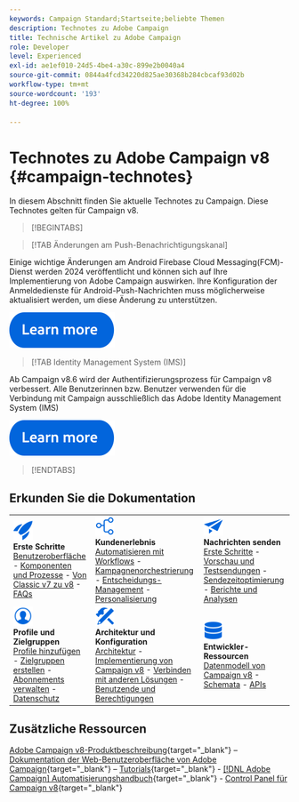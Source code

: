 ```yaml
---
keywords: Campaign Standard;Startseite;beliebte Themen
description: Technotes zu Adobe Campaign
title: Technische Artikel zu Adobe Campaign
role: Developer
level: Experienced
exl-id: ae1ef010-24d5-4be4-a30c-899e2b0040a4
source-git-commit: 0844a4fcd34220d825ae30368b284cbcaf93d02b
workflow-type: tm+mt
source-wordcount: '193'
ht-degree: 100%

---
```


# Technotes zu Adobe Campaign v8 {#campaign-technotes}

In diesem Abschnitt finden Sie aktuelle Technotes zu Campaign. Diese Technotes gelten für Campaign v8.

>[!BEGINTABS]

>[!TAB Änderungen am Push-Benachrichtigungskanal]

Einige wichtige Änderungen am Android Firebase Cloud Messaging(FCM)-Dienst werden 2024 veröffentlicht und können sich auf Ihre Implementierung von Adobe Campaign auswirken. Ihre Konfiguration der Anmeldedienste für Android-Push-Nachrichten muss möglicherweise aktualisiert werden, um diese Änderung zu unterstützen.


[![Bild](../v8//assets/do-not-localize/learn-more-button.svg)](upgrades/push-technote.md)


>[!TAB Identity Management System (IMS)]

Ab Campaign v8.6 wird der Authentifizierungsprozess für Campaign v8 verbessert. Alle Benutzerinnen bzw. Benutzer verwenden für die Verbindung mit Campaign ausschließlich das Adobe Identity Management System (IMS)

[![Bild](../v8/assets/do-not-localize/learn-more-button.svg)](upgrades/migrate-users-to-ims.md)

>[!ENDTABS]

## Erkunden Sie die Dokumentation

<table style="table-layout:auto">
  <tr style="border: 0;">
    <td>
      <img src="../v8/assets/do-not-localize/icon-start.svg" width="35px">
    <br/>
      <strong>Erste Schritte</strong><br/><a href="../v8/start/campaign-ui.md">Benutzeroberfläche</a> - <a href="../v8/start/ac-components.md">Komponenten und Prozesse</a> - <a href="../v8/start/v7-to-v8.md">Von Classic v7 zu v8</a> - <a href="../v8/start/campaign-faq.md">FAQs</a>
    </td>
    <td>
      <img src="../v8/assets/do-not-localize/icon-experience.svg" width="35px">
    <br/>
      <strong>Kundenerlebnis</strong><br/><a href="../automation/workflow/about-workflows.md" target="_blank">Automatisieren mit Workflows</a> - <a href="../automation/campaigns/set-up-campaigns.md" target="_blank">Kampagnenorchestrierung</a> - <a href="../v8/interaction/interaction.md">Entscheidungs-Management</a> - <a href="../v8/send/personalize.md">Personalisierung</a>
    </td>
    <td>
      <img src="../v8/assets/do-not-localize/icon-send.svg" width="35px">
    <br/>
      <strong>Nachrichten senden</strong><br/><a href="../v8/start/create-message.md">Erste Schritte</a> - <a href="../v8/send/preview-and-proof.md">Vorschau und Testsendungen</a> - <a href="../v8/send/predictive.md">Sendezeitoptimierung</a> - <a href="../v8/reporting/gs-reporting.md">Berichte und Analysen</a>
    </td>
  </tr>
  <tr style="border: 0;">
    <td>
      <img src="../v8/assets/do-not-localize/icon_profile-audience.svg" width="35px">
    <br/>
      <strong>Profile und Zielgruppen</strong><br/><a href="../v8/audiences/create-profiles.md">Profile hinzufügen</a> - <a href="../v8/audiences/create-audiences.md">Zielgruppen erstellen</a> - <a href="../v8/start/subscriptions.md">Abonnements verwalten</a> - <a href="../v8/start/privacy.md">Datenschutz</a>
    </td>
    <td>
      <img src="../v8/assets/do-not-localize/icon-configure.svg" width="35px">
    <br/>
      <strong>Architektur und Konfiguration</strong><br/><a href="../v8/architecture/architecture.md">Architektur</a> - <a href="../v8/start/implement.md">Implementierung von Campaign v8</a> - <a href="../v8/connect/integration.md">Verbinden mit anderen Lösungen</a> - <a href="../v8/start/gs-permissions.md">Benutzende und Berechtigungen</a>
    </td>
    <td>
      <img src="../v8/assets/do-not-localize/icon-dev.svg" width="35px">
    <br/>
      <strong>Entwickler-Ressourcen</strong><br/><a href="../v8/dev/datamodel.md">Datenmodell von Campaign v8</a> - <a href="../v8/dev/schemas.md">Schemata</a> - <a href="../v8/dev/api.md">APIs</a>
    </td>
  </tr>
</table>

## Zusätzliche Ressourcen

[Adobe Campaign v8-Produktbeschreibung](https://helpx.adobe.com/de/legal/product-descriptions/adobe-campaign-managed-cloud-services.html){target="_blank"} – [Dokumentation der Web-Benutzeroberfläche von Adobe Campaign](https://experienceleague.adobe.com/docs/campaign-web/v8/campaign-web-home.html?lang=de){target="_blank"} – [Tutorials](https://experienceleague.adobe.com/docs/campaign-learn/tutorials/overview.html?lang=de){target="_blank"} - [[!DNL Adobe Campaign] Automatisierungshandbuch](https://experienceleague.adobe.com/docs/campaign/automation/home.html?lang=de){target="_blank"} - [Control Panel für Campaign v8](https://experienceleague.adobe.com/docs/control-panel/using/discover-control-panel/key-features.html?lang=de){target="_blank"}

